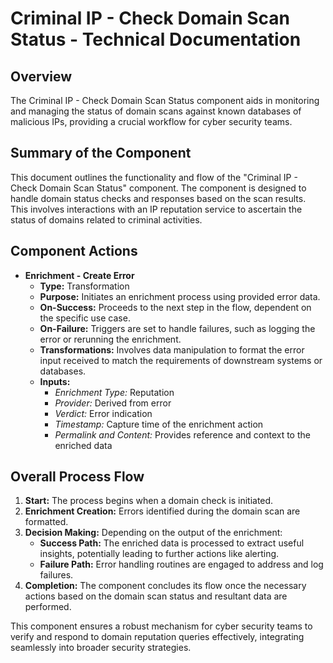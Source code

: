 # Criminal IP - Check Domain Scan Status - Technical Documentation

## Overview
The Criminal IP - Check Domain Scan Status component aids in monitoring and managing the status of domain scans against known databases of malicious IPs, providing a crucial workflow for cyber security teams.

## Summary of the Component
This document outlines the functionality and flow of the "Criminal IP - Check Domain Scan Status" component. The component is designed to handle domain status checks and responses based on the scan results. This involves interactions with an IP reputation service to ascertain the status of domains related to criminal activities.

## Component Actions
- **Enrichment - Create Error**
  - **Type:** Transformation
  - **Purpose:** Initiates an enrichment process using provided error data.
  - **On-Success:** Proceeds to the next step in the flow, dependent on the specific use case.
  - **On-Failure:** Triggers are set to handle failures, such as logging the error or rerunning the enrichment.
  - **Transformations:** Involves data manipulation to format the error input received to match the requirements of downstream systems or databases.
  - **Inputs:**
    - *Enrichment Type:* Reputation
    - *Provider:* Derived from error
    - *Verdict:* Error indication
    - *Timestamp:* Capture time of the enrichment action
    - *Permalink and Content:* Provides reference and context to the enriched data

## Overall Process Flow
1. **Start:** The process begins when a domain check is initiated.
2. **Enrichment Creation:** Errors identified during the domain scan are formatted.
3. **Decision Making:** Depending on the output of the enrichment:
   - **Success Path:** The enriched data is processed to extract useful insights, potentially leading to further actions like alerting.
   - **Failure Path:** Error handling routines are engaged to address and log failures.
4. **Completion:** The component concludes its flow once the necessary actions based on the domain scan status and resultant data are performed.

This component ensures a robust mechanism for cyber security teams to verify and respond to domain reputation queries effectively, integrating seamlessly into broader security strategies.

